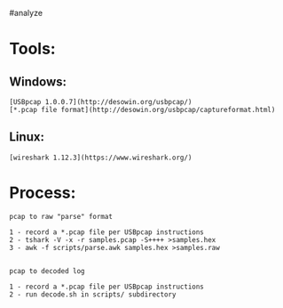 #analyze


Tools:
======


Windows:
--------

	[USBpcap 1.0.0.7](http://desowin.org/usbpcap/)
	[*.pcap file format](http://desowin.org/usbpcap/captureformat.html)
	

Linux:
------

	[wireshark 1.12.3](https://www.wireshark.org/)



Process:
========

	pcap to raw "parse" format

	1 - record a *.pcap file per USBpcap instructions
	2 - tshark -V -x -r samples.pcap -S++++ >samples.hex
	3 - awk -f scripts/parse.awk samples.hex >samples.raw


	pcap to decoded log

	1 - record a *.pcap file per USBpcap instructions
	2 - run decode.sh in scripts/ subdirectory
